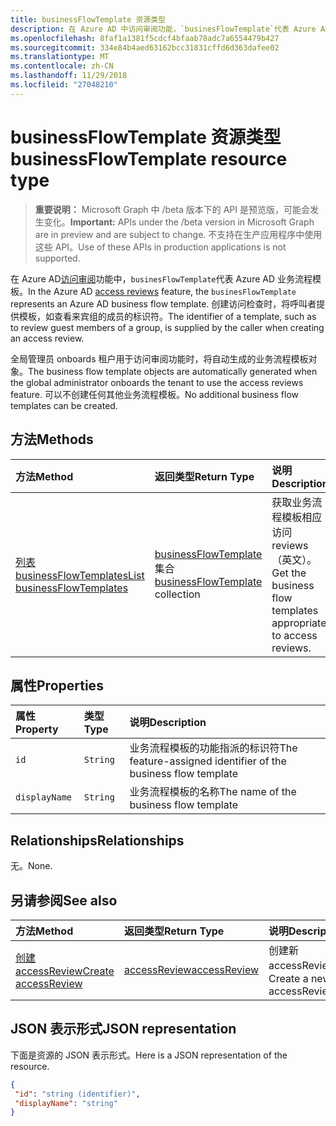 ```yaml
---
title: businessFlowTemplate 资源类型
description: 在 Azure AD 中访问审阅功能，`businesFlowTemplate`代表 Azure AD 业务流程模板。 创建访问检查时，将呼叫者提供模板，如查看来宾组的成员的标识符。
ms.openlocfilehash: 8faf1a1381f5cdcf4bfaab78adc7a6554479b427
ms.sourcegitcommit: 334e84b4aed63162bcc31831cffd6d363dafee02
ms.translationtype: MT
ms.contentlocale: zh-CN
ms.lasthandoff: 11/29/2018
ms.locfileid: "27048210"
---
```

# <a name="businessflowtemplate-resource-type"></a><span data-ttu-id="da8f5-104">businessFlowTemplate 资源类型</span><span class="sxs-lookup"><span data-stu-id="da8f5-104">businessFlowTemplate resource type</span></span>

> <span data-ttu-id="da8f5-105">**重要说明：** Microsoft Graph 中 /beta 版本下的 API 是预览版，可能会发生变化。</span><span class="sxs-lookup"><span data-stu-id="da8f5-105">**Important:** APIs under the /beta version in Microsoft Graph are in preview and are subject to change.</span></span> <span data-ttu-id="da8f5-106">不支持在生产应用程序中使用这些 API。</span><span class="sxs-lookup"><span data-stu-id="da8f5-106">Use of these APIs in production applications is not supported.</span></span>

<span data-ttu-id="da8f5-107">在 Azure AD[访问审阅](accessreviews-root.md)功能中，`businesFlowTemplate`代表 Azure AD 业务流程模板。</span><span class="sxs-lookup"><span data-stu-id="da8f5-107">In the Azure AD [access reviews](accessreviews-root.md) feature, the `businesFlowTemplate` represents an Azure AD business flow template.</span></span> <span data-ttu-id="da8f5-108">创建访问检查时，将呼叫者提供模板，如查看来宾组的成员的标识符。</span><span class="sxs-lookup"><span data-stu-id="da8f5-108">The identifier of a template, such as to review guest members of a group, is supplied by the caller when creating an access review.</span></span>

<span data-ttu-id="da8f5-109">全局管理员 onboards 租户用于访问审阅功能时，将自动生成的业务流程模板对象。</span><span class="sxs-lookup"><span data-stu-id="da8f5-109">The business flow template objects are automatically generated when the global administrator onboards the tenant to use the access reviews feature.</span></span>  <span data-ttu-id="da8f5-110">可以不创建任何其他业务流程模板。</span><span class="sxs-lookup"><span data-stu-id="da8f5-110">No additional business flow templates can be created.</span></span>


## <a name="methods"></a><span data-ttu-id="da8f5-111">方法</span><span class="sxs-lookup"><span data-stu-id="da8f5-111">Methods</span></span>

| <span data-ttu-id="da8f5-112">方法</span><span class="sxs-lookup"><span data-stu-id="da8f5-112">Method</span></span>           | <span data-ttu-id="da8f5-113">返回类型</span><span class="sxs-lookup"><span data-stu-id="da8f5-113">Return Type</span></span>    |<span data-ttu-id="da8f5-114">说明</span><span class="sxs-lookup"><span data-stu-id="da8f5-114">Description</span></span>|
|:---------------|:--------|:----------|
|[<span data-ttu-id="da8f5-115">列表 businessFlowTemplates</span><span class="sxs-lookup"><span data-stu-id="da8f5-115">List businessFlowTemplates</span></span>](../api/businessflowtemplate-list.md) | <span data-ttu-id="da8f5-116">[businessFlowTemplate](businessflowtemplate.md)集合</span><span class="sxs-lookup"><span data-stu-id="da8f5-116">[businessFlowTemplate](businessflowtemplate.md) collection</span></span>| <span data-ttu-id="da8f5-117">获取业务流程模板相应访问 reviews （英文）。</span><span class="sxs-lookup"><span data-stu-id="da8f5-117">Get the business flow templates appropriate to access reviews.</span></span>|

## <a name="properties"></a><span data-ttu-id="da8f5-118">属性</span><span class="sxs-lookup"><span data-stu-id="da8f5-118">Properties</span></span>
| <span data-ttu-id="da8f5-119">属性</span><span class="sxs-lookup"><span data-stu-id="da8f5-119">Property</span></span>     | <span data-ttu-id="da8f5-120">类型</span><span class="sxs-lookup"><span data-stu-id="da8f5-120">Type</span></span>   |<span data-ttu-id="da8f5-121">说明</span><span class="sxs-lookup"><span data-stu-id="da8f5-121">Description</span></span>|
|:---------------|:--------|:----------|
| `id`                     |`String`                | <span data-ttu-id="da8f5-122">业务流程模板的功能指派的标识符</span><span class="sxs-lookup"><span data-stu-id="da8f5-122">The feature-assigned identifier of the business flow template</span></span>                                      |
| `displayName`            |`String`                | <span data-ttu-id="da8f5-123">业务流程模板的名称</span><span class="sxs-lookup"><span data-stu-id="da8f5-123">The name of the business flow template</span></span>                                                             |


## <a name="relationships"></a><span data-ttu-id="da8f5-124">Relationships</span><span class="sxs-lookup"><span data-stu-id="da8f5-124">Relationships</span></span>

<span data-ttu-id="da8f5-125">无。</span><span class="sxs-lookup"><span data-stu-id="da8f5-125">None.</span></span>

## <a name="see-also"></a><span data-ttu-id="da8f5-126">另请参阅</span><span class="sxs-lookup"><span data-stu-id="da8f5-126">See also</span></span>

| <span data-ttu-id="da8f5-127">方法</span><span class="sxs-lookup"><span data-stu-id="da8f5-127">Method</span></span>           | <span data-ttu-id="da8f5-128">返回类型</span><span class="sxs-lookup"><span data-stu-id="da8f5-128">Return Type</span></span>    |<span data-ttu-id="da8f5-129">说明</span><span class="sxs-lookup"><span data-stu-id="da8f5-129">Description</span></span>|
|:---------------|:--------|:----------|
|[<span data-ttu-id="da8f5-130">创建 accessReview</span><span class="sxs-lookup"><span data-stu-id="da8f5-130">Create accessReview</span></span>](../api/accessreview-create.md) | [<span data-ttu-id="da8f5-131">accessReview</span><span class="sxs-lookup"><span data-stu-id="da8f5-131">accessReview</span></span>](accessreview.md) |   <span data-ttu-id="da8f5-132">创建新 accessReview。</span><span class="sxs-lookup"><span data-stu-id="da8f5-132">Create a new accessReview.</span></span> |


## <a name="json-representation"></a><span data-ttu-id="da8f5-133">JSON 表示形式</span><span class="sxs-lookup"><span data-stu-id="da8f5-133">JSON representation</span></span>

<span data-ttu-id="da8f5-134">下面是资源的 JSON 表示形式。</span><span class="sxs-lookup"><span data-stu-id="da8f5-134">Here is a JSON representation of the resource.</span></span>

<!-- {
  "blockType": "resource",
  "optionalProperties": [

  ],
  "@odata.type": "microsoft.graph.businessFlowTemplate"
}-->

```json
{
 "id": "string (identifier)",
 "displayName": "string"
}

```

<!-- {
  "type": "#page.annotation",
  "description": "businessFlowTemplate resource",
  "keywords": "",
  "section": "documentation",
  "tocPath": ""
}-->
